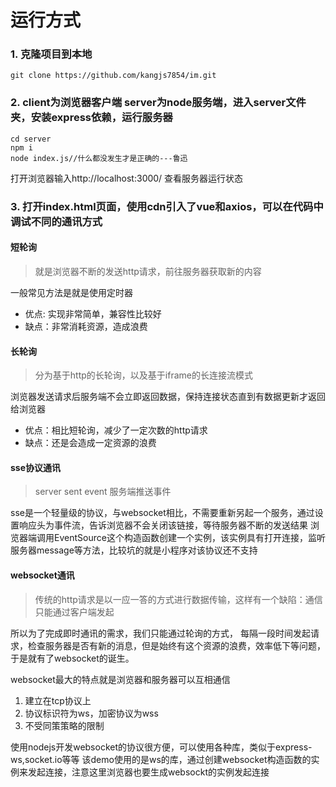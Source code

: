 
# 运行方式

### 1. 克隆项目到本地
```
git clone https://github.com/kangjs7854/im.git
```
### 2. client为浏览器客户端 server为node服务端，进入server文件夹，安装express依赖，运行服务器
```
cd server 
npm i 
node index.js//什么都没发生才是正确的---鲁迅
```
打开浏览器输入http://localhost:3000/ 查看服务器运行状态

### 3. 打开index.html页面，使用cdn引入了vue和axios，可以在代码中调试不同的通讯方式
#### 短轮询
> 就是浏览器不断的发送http请求，前往服务器获取新的内容

一般常见方法是就是使用定时器
+ 优点: 实现非常简单，兼容性比较好
+ 缺点：非常消耗资源，造成浪费

#### 长轮询
> 分为基于http的长轮询，以及基于iframe的长连接流模式

浏览器发送请求后服务端不会立即返回数据，保持连接状态直到有数据更新才返回给浏览器
+ 优点：相比短轮询，减少了一定次数的http请求
+ 缺点：还是会造成一定资源的浪费

#### sse协议通讯
> server sent event 服务端推送事件

sse是一个轻量级的协议，与websocket相比，不需要重新另起一个服务，通过设置响应头为事件流，告诉浏览器不会关闭该链接，等待服务器不断的发送结果
浏览器端调用EventSource这个构造函数创建一个实例，该实例具有打开连接，监听服务器message等方法，比较坑的就是小程序对该协议还不支持

#### websocket通讯
> 传统的http请求是以一应一答的方式进行数据传输，这样有一个缺陷：通信只能通过客户端发起

所以为了完成即时通讯的需求，我们只能通过轮询的方式， 每隔一段时间发起请求，检查服务器是否有新的消息，但是始终有这个资源的浪费，效率低下等问题，
于是就有了websocket的诞生。

websocket最大的特点就是浏览器和服务器可以互相通信

1. 建立在tcp协议上
2. 协议标识符为ws，加密协议为wss
3. 不受同策策略的限制

使用nodejs开发websocket的协议很方便，可以使用各种库，类似于express-ws,socket.io等等
该demo使用的是ws的库，通过创建websocket构造函数的实例来发起连接，注意这里浏览器也要生成websockt的实例发起连接











